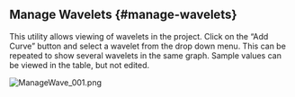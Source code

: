 ## Manage Wavelets {#manage-wavelets}

This utility allows viewing of wavelets in the project. Click on the “Add Curve” button and select a wavelet from the drop down menu. This can be repeated to show several wavelets in the same graph. Sample values can be viewed in the table, but not edited.

![ManageWave_001.png](C:\Temp\Gitbook3\export\assets\managewave001.png)